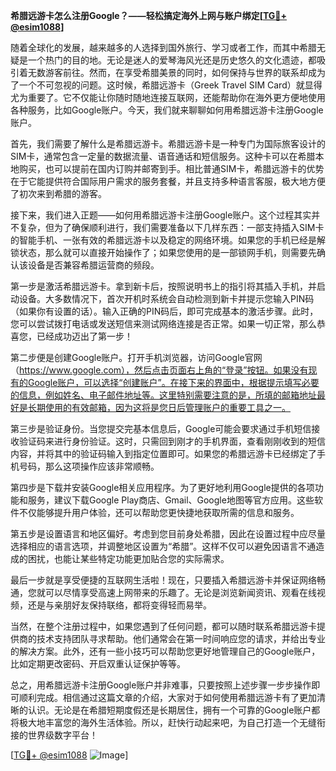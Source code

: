 **希腊远游卡怎么注册Google？——轻松搞定海外上网与账户绑定[[TG💪+ @esim1088](https://t.me/s/esim1088)]**

随着全球化的发展，越来越多的人选择到国外旅行、学习或者工作，而其中希腊无疑是一个热门的目的地。无论是迷人的爱琴海风光还是历史悠久的文化遗迹，都吸引着无数游客前往。然而，在享受希腊美景的同时，如何保持与世界的联系却成为了一个不可忽视的问题。这时候，希腊远游卡（Greek Travel SIM Card）就显得尤为重要了。它不仅能让你随时随地连接互联网，还能帮助你在海外更方便地使用各种服务，比如Google账户。今天，我们就来聊聊如何用希腊远游卡注册Google账户。

首先，我们需要了解什么是希腊远游卡。希腊远游卡是一种专门为国际旅客设计的SIM卡，通常包含一定量的数据流量、语音通话和短信服务。这种卡可以在希腊本地购买，也可以提前在国内订购并邮寄到手。相比普通SIM卡，希腊远游卡的优势在于它能提供符合国际用户需求的服务套餐，并且支持多种语言客服，极大地方便了初次来到希腊的游客。

接下来，我们进入正题——如何用希腊远游卡注册Google账户。这个过程其实并不复杂，但为了确保顺利进行，我们需要准备以下几样东西：一部支持插入SIM卡的智能手机、一张有效的希腊远游卡以及稳定的网络环境。如果您的手机已经是解锁状态，那么就可以直接开始操作了；如果您使用的是一部锁网手机，则需要先确认该设备是否兼容希腊运营商的频段。

第一步是激活希腊远游卡。拿到新卡后，按照说明书上的指引将其插入手机，并启动设备。大多数情况下，首次开机时系统会自动检测到新卡并提示您输入PIN码（如果你有设置的话）。输入正确的PIN码后，即可完成基本的激活步骤。此时，您可以尝试拨打电话或发送短信来测试网络连接是否正常。如果一切正常，那么恭喜您，已经成功迈出了第一步！

第二步便是创建Google账户。打开手机浏览器，访问Google官网（https://www.google.com），然后点击页面右上角的“登录”按钮。如果没有现有的Google账户，可以选择“创建账户”。在接下来的界面中，根据提示填写必要的信息，例如姓名、电子邮件地址等。这里特别需要注意的是，所填的邮箱地址最好是长期使用的有效邮箱，因为这将是您日后管理账户的重要工具之一。

第三步是验证身份。当您提交完基本信息后，Google可能会要求通过手机短信接收验证码来进行身份验证。这时，只需回到刚才的手机界面，查看刚刚收到的短信内容，并将其中的验证码输入到指定位置即可。如果您的希腊远游卡已经绑定了手机号码，那么这项操作应该非常顺畅。

第四步是下载并安装Google相关应用程序。为了更好地利用Google提供的各项功能和服务，建议下载Google Play商店、Gmail、Google地图等官方应用。这些软件不仅能够提升用户体验，还可以帮助您更快捷地获取所需的信息和服务。

第五步是设置语言和地区偏好。考虑到您目前身处希腊，因此在设置过程中应尽量选择相应的语言选项，并调整地区设置为“希腊”。这样不仅可以避免因语言不通造成的困扰，也能让某些特定功能更加贴合您的实际需求。

最后一步就是享受便捷的互联网生活啦！现在，只要插入希腊远游卡并保证网络畅通，您就可以尽情享受高速上网带来的乐趣了。无论是浏览新闻资讯、观看在线视频，还是与亲朋好友保持联络，都将变得轻而易举。

当然，在整个注册过程中，如果您遇到了任何问题，都可以随时联系希腊远游卡提供商的技术支持团队寻求帮助。他们通常会在第一时间响应您的请求，并给出专业的解决方案。此外，还有一些小技巧可以帮助您更好地管理自己的Google账户，比如定期更改密码、开启双重认证保护等等。

总之，用希腊远游卡注册Google账户并非难事，只要按照上述步骤一步步操作即可顺利完成。相信通过这篇文章的介绍，大家对于如何使用希腊远游卡有了更加清晰的认识。无论是在希腊短期度假还是长期居住，拥有一个可靠的Google账户都将极大地丰富您的海外生活体验。所以，赶快行动起来吧，为自己打造一个无缝衔接的世界级数字平台！

[[TG💪+ @esim1088](https://t.me/s/esim1088) ![Image](https://i.postimg.cc/4NQfJmqS/Snipaste-2025-05-13-00-14-12.png)]